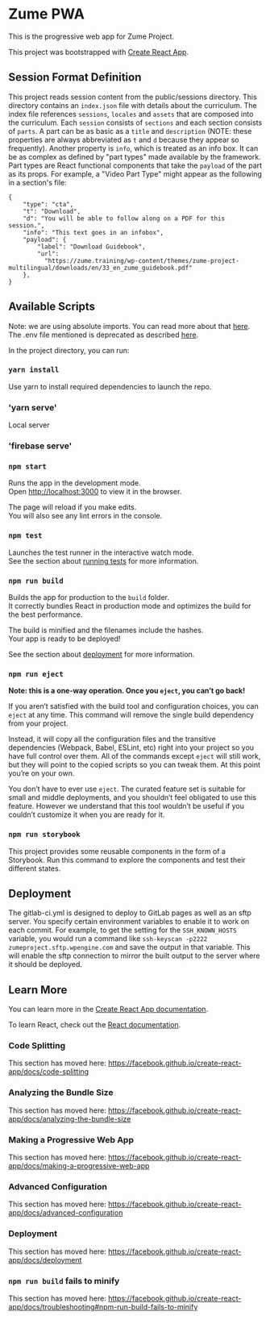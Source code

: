 # Zume PWA

This is the progressive web app for Zume Project.

This project was bootstrapped with [Create React App](https://github.com/facebook/create-react-app).

## Session Format Definition

This project reads session content from the public/sessions directory.
This directory contains an `index.json` file with details about the curriculum.
The index file references `sessions`, `locales` and `assets` that are composed into the curriculum.
Each `session` consists of `sections` and each section consists of `parts`.
A part can be as basic as a `title` and `description` (NOTE: these properties are always abbreviated as `t` and `d` because they appear so frequently). Another property is `info`, which is treated as an info box.
It can be as complex as defined by "part types" made available by the framework.
Part types are React functional components that take the `payload` of the part as its props.
For example, a "Video Part Type" might appear as the following in a section's file:

```
{
    "type": "cta",
    "t": "Download",
    "d": "You will be able to follow along on a PDF for this session.",
    "info": "This text goes in an infobox",
    "payload": {
        "label": "Download Guidebook",
        "url":
          "https://zume.training/wp-content/themes/zume-project-multilingual/downloads/en/33_en_zume_guidebook.pdf"
    },
}
```

## Available Scripts

Note: we are using absolute imports.
You can read more about that [here](https://medium.com/hackernoon/absolute-imports-with-create-react-app-4c6cfb66c35d). The .env file mentioned is deprecated as described [here](https://alligator.io/react/clean-import-statements-in-react/).

In the project directory, you can run:

### `yarn install`
Use yarn to install required dependencies to launch the repo.

### 'yarn serve'
Local server

### 'firebase serve'


### `npm start`

Runs the app in the development mode.<br>
Open [http://localhost:3000](http://localhost:3000) to view it in the browser.

The page will reload if you make edits.<br>
You will also see any lint errors in the console.

### `npm test`

Launches the test runner in the interactive watch mode.<br>
See the section about [running tests](https://facebook.github.io/create-react-app/docs/running-tests) for more information.

### `npm run build`

Builds the app for production to the `build` folder.<br>
It correctly bundles React in production mode and optimizes the build for the best performance.

The build is minified and the filenames include the hashes.<br>
Your app is ready to be deployed!

See the section about [deployment](https://facebook.github.io/create-react-app/docs/deployment) for more information.

### `npm run eject`

**Note: this is a one-way operation. Once you `eject`, you can’t go back!**

If you aren’t satisfied with the build tool and configuration choices, you can `eject` at any time. This command will remove the single build dependency from your project.

Instead, it will copy all the configuration files and the transitive dependencies (Webpack, Babel, ESLint, etc) right into your project so you have full control over them. All of the commands except `eject` will still work, but they will point to the copied scripts so you can tweak them. At this point you’re on your own.

You don’t have to ever use `eject`. The curated feature set is suitable for small and middle deployments, and you shouldn’t feel obligated to use this feature. However we understand that this tool wouldn’t be useful if you couldn’t customize it when you are ready for it.

### `npm run storybook`

This project provides some reusable components in the form of a Storybook. Run this command to explore the components and test their different states.

## Deployment

The gitlab-ci.yml is designed to deploy to GitLab pages as well as an sftp server.
You specify certain environment variables to enable it to work on each commit.
For example, to get the setting for the `SSH_KNOWN_HOSTS` variable, you would run a
command like `ssh-keyscan -p2222 zumeproject.sftp.wpengine.com` and save the output in that variable.
This will enable the sftp connection to mirror the built output to the server
where it should be deployed.

## Learn More

You can learn more in the [Create React App documentation](https://facebook.github.io/create-react-app/docs/getting-started).

To learn React, check out the [React documentation](https://reactjs.org/).

### Code Splitting

This section has moved here: https://facebook.github.io/create-react-app/docs/code-splitting

### Analyzing the Bundle Size

This section has moved here: https://facebook.github.io/create-react-app/docs/analyzing-the-bundle-size

### Making a Progressive Web App

This section has moved here: https://facebook.github.io/create-react-app/docs/making-a-progressive-web-app

### Advanced Configuration

This section has moved here: https://facebook.github.io/create-react-app/docs/advanced-configuration

### Deployment

This section has moved here: https://facebook.github.io/create-react-app/docs/deployment

### `npm run build` fails to minify

This section has moved here: https://facebook.github.io/create-react-app/docs/troubleshooting#npm-run-build-fails-to-minify
